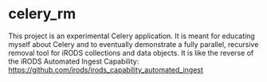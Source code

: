 # celery_rm

This project is an experimental Celery application. It is meant for educating myself about Celery and to eventually demonstrate a fully parallel, recursive removal tool for iRODS collections and data objects. It is like the reverse of the iRODS Automated Ingest Capability: https://github.com/irods/irods_capability_automated_ingest
